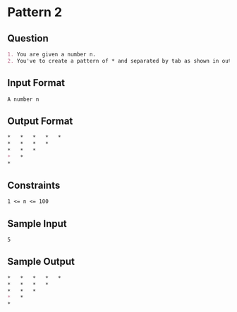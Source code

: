 # Pattern 2

## Question

```markdown
1. You are given a number n.
2. You've to create a pattern of * and separated by tab as shown in output format.
```

## Input Format

```markdown
A number n
```

## Output Format

```markdown
*	*	*	*	*	
*	*	*	*	
*	*	*	
*	*	
*
```

## Constraints

```markdown
1 <= n <= 100
```

## Sample Input

```markdown
5
```

## Sample Output

```markdown
*	*	*	*	*	
*	*	*	*	
*	*	*	
*	*	
*
```
